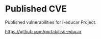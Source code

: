 # Published CVE

Published vulnerabilities for i-educar Project.


https://github.com/portabilis/i-educar